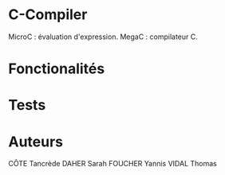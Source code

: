 # C-Compiler
MicroC : évaluation d'expression.
MegaC : compilateur C.

# Fonctionalités

# Tests

# Auteurs
CÔTE Tancrède 
DAHER Sarah
FOUCHER Yannis
VIDAL Thomas
